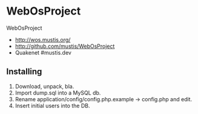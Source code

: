 WebOsProject
============

WebOsProject

* http://wos.mustis.org/
* http://github.com/mustis/WebOsProject
* Quakenet #mustis.dev

Installing
----------
1. Download, unpack, bla.
1. Import dump.sql into a MySQL db.
1. Rename application/config/config.php.example -> config.php and edit.
1. Insert initial users into the DB.
